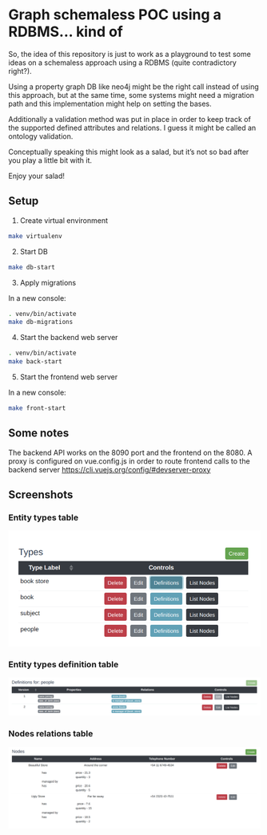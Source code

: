 # Graph schemaless POC using a RDBMS... kind of

So, the idea of this repository is just to work as a playground to test some ideas on a schemaless approach using a RDBMS (quite contradictory right?).

Using a property graph DB like neo4j might be the right call instead of using this approach, but at the same time, some systems might need a migration path and this implementation might help on setting the bases.

Additionally a validation method was put in place in order to keep track of the supported defined attributes and relations. I guess it might be called an ontology validation.

Conceptually speaking this might look as a salad, but it’s not so bad after you play a little bit with it.

Enjoy your salad!

## Setup

1. Create virtual environment

```sh
make virtualenv
```

2. Start DB

```sh
make db-start
```

3. Apply migrations

In a new console:

```sh
. venv/bin/activate
make db-migrations
```

4. Start the backend web server

```sh
. venv/bin/activate
make back-start
```

5. Start the frontend web server

In a new console:

```sh
make front-start
```

## Some notes

The backend API works on the 8090 port and the frontend on the 8080.
A proxy is configured on vue.config.js in order to route frontend calls to the backend server https://cli.vuejs.org/config/#devserver-proxy

## Screenshots

### Entity types table

![Entity type table](doc/entity-types-table.png)

### Entity types definition table

![Entity type definition table](doc/entity-types-definition-table.png)

### Nodes relations table

![Nodes relations table](doc/nodes-relations-table.png)

